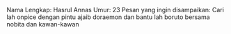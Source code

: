 Nama Lengkap: Hasrul Annas
Umur: 23
Pesan yang ingin disampaikan: Cari lah onpice dengan pintu ajaib doraemon dan bantu lah boruto bersama nobita dan kawan-kawan